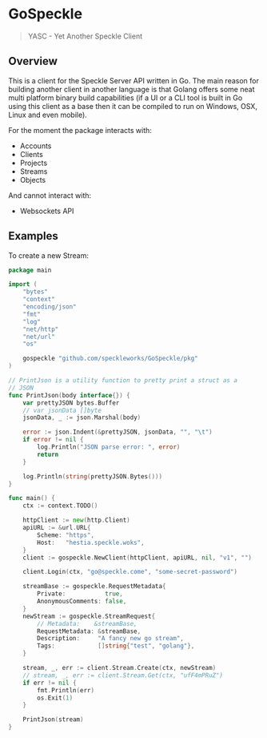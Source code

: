 # GoSpeckle
> YASC - Yet Another Speckle Client

## Overview
This is a client for the Speckle Server API written in Go. The main reason for building another client in another language is that Golang offers some neat multi platform binary build capabilities (if a UI or a CLI tool is built in Go using this client as a base then it can be compiled to run on Windows, OSX, Linux and even mobile).

For the moment the package interacts with:
* Accounts
* Clients
* Projects
* Streams
* Objects

And cannot interact with:
* Websockets API

## Examples
To create a new Stream:

```go
package main

import (
	"bytes"
	"context"
	"encoding/json"
	"fmt"
	"log"
	"net/http"
	"net/url"
	"os"

	gospeckle "github.com/speckleworks/GoSpeckle/pkg"
)

// PrintJson is a utility function to pretty print a struct as a
// JSON
func PrintJson(body interface{}) {
	var prettyJSON bytes.Buffer
	// var jsonData []byte
	jsonData, _ := json.Marshal(body)

	error := json.Indent(&prettyJSON, jsonData, "", "\t")
	if error != nil {
		log.Println("JSON parse error: ", error)
		return
	}

	log.Println(string(prettyJSON.Bytes()))
}

func main() {
	ctx := context.TODO()

	httpClient := new(http.Client)
	apiURL := &url.URL{
		Scheme: "https",
		Host:   "hestia.speckle.woks",
	}
	client := gospeckle.NewClient(httpClient, apiURL, nil, "v1", "")

	client.Login(ctx, "go@speckle.come", "some-secret-password")

	streamBase := gospeckle.RequestMetadata{
		Private:           true,
		AnonymousComments: false,
	}
	newStream := gospeckle.StreamRequest{
		// Metadata:    &streamBase,
		RequestMetadata: &streamBase,
		Description:     "A fancy new go stream",
		Tags:            []string{"test", "golang"},
	}

	stream, _, err := client.Stream.Create(ctx, newStream)
	// stream, _, err := client.Stream.Get(ctx, "ufF4mPRuZ")
	if err != nil {
		fmt.Println(err)
		os.Exit(1)
	}

	PrintJson(stream)
}

```
